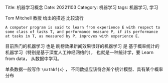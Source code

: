 Title: 机器学习概念
Date: 20221103
Category: 机器学习
tags: 机器学习, 学习


Tom Mitchell 教授 给出的描述 比较流行

```
A computer program is said to learn from experience E with respect to some class of tasks T, and performance measure P, if its performance at tasks in T, as measured by P, improves with experience E.
```

目前热门的机器学习 也是 刷榜效果新闻效果很好的机器学习 是 基于概率统计的机器学习（特别是基于深度人工神经网络的）， 也就是一种统计学，要 Learn from data， 从数据中学习。

单条数据一般写作 `\mathbf{x}` ， 不同数据应该符合某个统计模型、具有某个概率分布